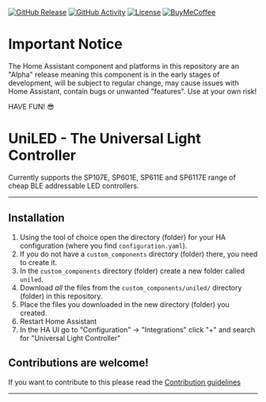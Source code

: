 [![GitHub Release][releases-shield]][releases]
[![GitHub Activity][commits-shield]][commits]
[![License][license-shield]][license]
[![BuyMeCoffee][buymecoffeebadge]][buymecoffee]


# Important Notice

The Home Assistant component and platforms in this repository are an "Alpha" release meaning this component is in the early stages of development,
will be subject to regular change, may cause issues with Home Assistant, contain bugs or unwanted "features". Use at your own risk!

HAVE FUN! 😎

# UniLED - The Universal Light Controller

Currently supports the SP107E, SP601E, SP611E and SP6117E range of cheap BLE addressable LED controllers.

---

## Installation

1. Using the tool of choice open the directory (folder) for your HA configuration (where you find `configuration.yaml`).
2. If you do not have a `custom_components` directory (folder) there, you need to create it.
3. In the `custom_components` directory (folder) create a new folder called `uniled`.
4. Download _all_ the files from the `custom_components/uniled/` directory (folder) in this repository.
5. Place the files you downloaded in the new directory (folder) you created.
6. Restart Home Assistant
7. In the HA UI go to "Configuration" -> "Integrations" click "+" and search for "Universal Light Controller"

## Contributions are welcome!

If you want to contribute to this please read the [Contribution guidelines](CONTRIBUTING.md)

***

[uniled]: https://github.com/monty68/uniled
[buymecoffee]: https://www.buymeacoffee.com/monty68
[buymecoffeebadge]: https://img.shields.io/badge/buy%20me%20a%20coffee-donate-yellow.svg?style=for-the-badge
[commits-shield]: https://img.shields.io/github/commit-activity/y/custom-components/uniled.svg?style=for-the-badge
[commits]: https://github.com/monty68/uniled/commits/main
[hacsbadge]: https://img.shields.io/badge/HACS-Custom-orange.svg?style=for-the-badge
[discord]: https://discord.gg/Qa5fW2R
[discord-shield]: https://img.shields.io/discord/330944238910963714.svg?style=for-the-badge
[forum-shield]: https://img.shields.io/badge/community-forum-brightgreen.svg?style=for-the-badge
[forum]: https://community.home-assistant.io/
[license]: https://github.com/monty68/uniled/blob/main/LICENSE
[license-shield]: https://img.shields.io/github/license/monty68/uniled.svg?style=for-the-badge
[maintenance-shield]: https://img.shields.io/badge/maintainer-Monty-blue.svg?style=for-the-badge
[releases-shield]: https://img.shields.io/github/release/monty68/uniled.svg?style=for-the-badge
[releases]: https://github.com/monty68/uniled/releases
[user_profile]: https://github.com/monty68
